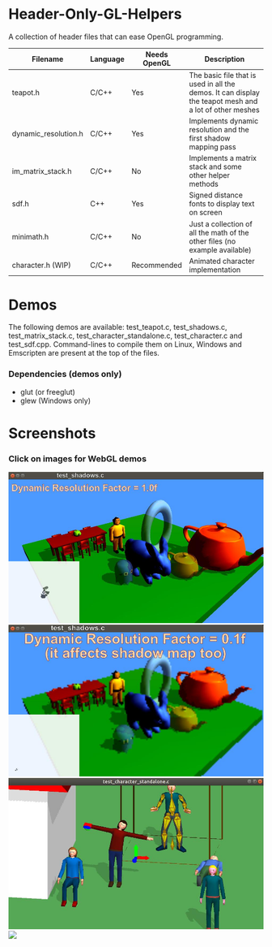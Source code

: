# Header-Only-GL-Helpers
A collection of header files that can ease OpenGL programming.

Filename             | Language | Needs OpenGL | Description
---------------------|----------|--------------|-----------------------------------------------------------------
teapot.h             |   C/C++  |      Yes     | The basic file that is used in all the demos. It can display the teapot mesh and a lot of other meshes
dynamic_resolution.h |   C/C++  |      Yes     | Implements dynamic resolution and the first shadow mapping pass 
im_matrix_stack.h    |   C/C++  |      No      | Implements a matrix stack and some other helper methods
sdf.h                |   C++    |      Yes     | Signed distance fonts to display text on screen
minimath.h           |   C/C++  |      No      | Just a collection of all the math of the other files (no example available)  
character.h  (WIP)   |   C/C++  |  Recommended | Animated character implementation     

# Demos
The following demos are available: test_teapot.c, test_shadows.c, test_matrix_stack.c, test_character_standalone.c, test_character.c and test_sdf.cpp.
Command-lines to compile them on Linux, Windows and Emscripten are present at the top of the files.

### Dependencies (demos only)
* glut (or freeglut)
* glew (Windows only)

# Screenshots
### Click on images for WebGL demos
<a href="https://flix01.github.io/emscripten/Header-Only-GL-Helpers/test_shadows.html" target="_blank"><img src="./Screenshots/test_shadows.jpg"></a>
<a href="https://flix01.github.io/emscripten/Header-Only-GL-Helpers/test_shadows.html" target="_blank"><img src="./Screenshots/test_shadows_dr.jpg"></a>
<a href="https://flix01.github.io/emscripten/Header-Only-GL-Helpers/test_character.html" target="_blank"><img src="./Screenshots/test_character_standalone.jpg"></a>
<a href="https://flix01.github.io/emscripten/Header-Only-GL-Helpers/test_sdf.html" target="_blank"><img src="./Screenshots/test_sdf.jpg"></a>

